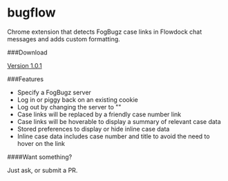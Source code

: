 bugflow
=======

Chrome extension that detects FogBugz case links in Flowdock chat messages and adds custom formatting.

###Download

[Version 1.0.1](https://chrome.google.com/webstore/detail/bugflow/ebfhmckighndcjlkaeagbhognmnbdmia)

###Features

- Specify a FogBugz server
- Log in or piggy back on an existing cookie
- Log out by changing the server to ""
- Case links will be replaced by a friendly case number link
- Case links will be hoverable to display a summary of relevant case data
- Stored preferences to display or hide inline case data
- Inline case data includes case number and title to avoid the need to hover on the link

####Want something?

Just ask, or submit a PR.

